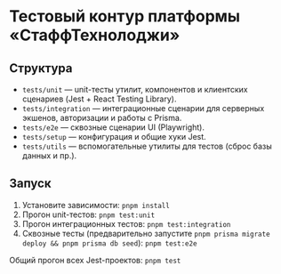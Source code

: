 # Тестовый контур платформы «СтаффТехнолоджи»

## Структура
- `tests/unit` — unit-тесты утилит, компонентов и клиентских сценариев (Jest + React Testing Library).
- `tests/integration` — интеграционные сценарии для серверных экшенов, авторизации и работы с Prisma.
- `tests/e2e` — сквозные сценарии UI (Playwright).
- `tests/setup` — конфигурация и общие хуки Jest.
- `tests/utils` — вспомогательные утилиты для тестов (сброс базы данных и пр.).

## Запуск
1. Установите зависимости: `pnpm install`
2. Прогон unit-тестов: `pnpm test:unit`
3. Прогон интеграционных тестов: `pnpm test:integration`
4. Сквозные тесты (предварительно запустите `pnpm prisma migrate deploy && pnpm prisma db seed`): `pnpm test:e2e`

Общий прогон всех Jest-проектов: `pnpm test`
